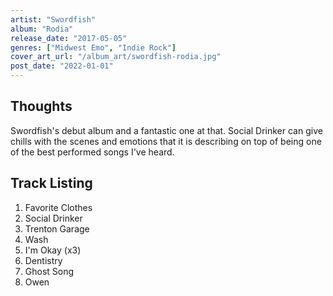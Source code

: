 ```yaml
---
artist: "Swordfish"
album: "Rodia"
release_date: "2017-05-05"
genres: ["Midwest Emo", "Indie Rock"]
cover_art_url: "/album_art/swordfish-rodia.jpg"
post_date: "2022-01-01"
---
```


## Thoughts

Swordfish's debut album and a fantastic one at that. Social Drinker can give chills with the scenes and emotions that it is describing on top of being one of the best performed songs I've heard.

## Track Listing

1. Favorite Clothes
2. Social Drinker
3. Trenton Garage
4. Wash
5. I'm Okay (x3)
6. Dentistry
7. Ghost Song
8. Owen
